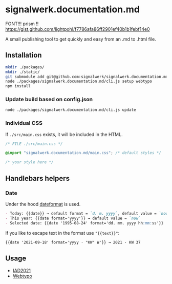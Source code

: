 # signalwerk.documentation.md

FONT!!!
prism !! https://gist.github.com/lightpohl/f7786afa86ff2901ef40b1b1febf14e0

A small publishing tool to get quickly and easy from an .md to .html file.

## Installation

```bash
mkdir ./packages/
mkdir ./static/
git submodule add git@github.com:signalwerk/signalwerk.documentation.md.git ./packages/signalwerk.documentation.md
node ./packages/signalwerk.documentation.md/cli.js setup webtypo
npm install
```

### Update build based on config.json

```bash
node ./packages/signalwerk.documentation.md/cli.js update
```

### Individual CSS

If `./src/main.css` exists, it will be included in the HTML.

```css
/* FILE ./src/main.css */

@import "signalwerk.documentation.md/main.css"; /* default styles */

/* your style here */
```

## Handlebars helpers

### Date

Under the hood [dateformat](https://www.npmjs.com/package/dateformat) is used.

```md
- Today: {{date}} → default format = `d. m. yyyy`, default value = `now`
- This year: {{date format='yyyy'}} → default value = `now`
- Selected date: {{date '1995-08-24' format='dd. mm. yyyy hh:mm:ss'}}
```

If you like to escape text in the format use `"{{text}}"`: 

```md
{{date '2021-09-18' format='yyyy · "KW" W'}} → 2021 · KW 37 
```

## Usage
* [IAD2021](https://iad2021.signalwerk.ch/)
* [Webtypo](https://webtypo.signalwerk.ch/)